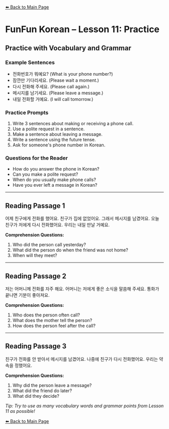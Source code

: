 [⬅️ Back to Main Page](README.md)

# FunFun Korean – Lesson 11: Practice

## Practice with Vocabulary and Grammar

### Example Sentences
- 전화번호가 뭐예요? (What is your phone number?)
- 잠깐만 기다리세요. (Please wait a moment.)
- 다시 전화해 주세요. (Please call again.)
- 메시지를 남기세요. (Please leave a message.)
- 내일 전화할 거예요. (I will call tomorrow.)

### Practice Prompts
1. Write 3 sentences about making or receiving a phone call.
2. Use a polite request in a sentence.
3. Make a sentence about leaving a message.
4. Write a sentence using the future tense.
5. Ask for someone's phone number in Korean.

### Questions for the Reader
- How do you answer the phone in Korean?
- Can you make a polite request?
- When do you usually make phone calls?
- Have you ever left a message in Korean?

---

## Reading Passage 1

어제 친구에게 전화를 했어요. 친구가 집에 없었어요. 그래서 메시지를 남겼어요. 오늘 친구가 저에게 다시 전화했어요. 우리는 내일 만날 거예요.

**Comprehension Questions:**
1. Who did the person call yesterday?
2. What did the person do when the friend was not home?
3. When will they meet?

---

## Reading Passage 2

저는 어머니께 전화를 자주 해요. 어머니는 저에게 좋은 소식을 말씀해 주세요. 통화가 끝나면 기분이 좋아져요.

**Comprehension Questions:**
1. Who does the person often call?
2. What does the mother tell the person?
3. How does the person feel after the call?

---

## Reading Passage 3

친구가 전화를 안 받아서 메시지를 남겼어요. 나중에 친구가 다시 전화했어요. 우리는 약속을 정했어요.

**Comprehension Questions:**
1. Why did the person leave a message?
2. What did the friend do later?
3. What did they decide?

*Tip: Try to use as many vocabulary words and grammar points from Lesson 11 as possible!*

[⬅️ Back to Main Page](README.md)
